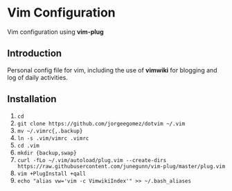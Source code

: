# Vim Configuration

Vim configuration using **vim-plug**

## Introduction

Personal config file for vim, including the use of **vimwiki** for blogging
and log of daily activities.

## Installation

1. `cd`
1. `git clone https://github.com/jorgeegomez/dotvim ~/.vim`
1. `mv ~/.vimrc{,.backup}`
1. `ln -s .vim/vimrc .vimrc`
1. `cd .vim`
1. `mkdir {backup,swap}`
1. `curl -fLo ~/.vim/autoload/plug.vim --create-dirs https://raw.githubusercontent.com/junegunn/vim-plug/master/plug.vim`
1. `vim +PlugInstall +qall`
1. `echo "alias vw='vim -c VimwikiIndex'" >> ~/.bash_aliases`
